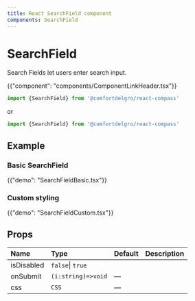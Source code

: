 ```yaml
---
title: React SearchField component
components: SearchField
---
```


# SearchField

<p class="description">Search Fields let users enter search input.</p>

{{"component": "components/ComponentLinkHeader.tsx"}}

```jsx
import {SearchField} from '@comfortdelgro/react-compass'
```

or

```jsx
import {SearchField} from '@comfortdelgro/react-compass'
```

## Example

### Basic SearchField

{{"demo": "SearchFieldBasic.tsx"}}

### Custom styling

{{"demo": "SearchFieldCustom.tsx"}}

## Props

| Name       | Type               | Default | Description |
| :--------- | :----------------- | :------ | :---------- |
| isDisabled | `false`\| `true`   |         |             |
| onSubmit   | `(i:string)=>void` | —       |             |
| css        | `CSS`              | —       |             |
